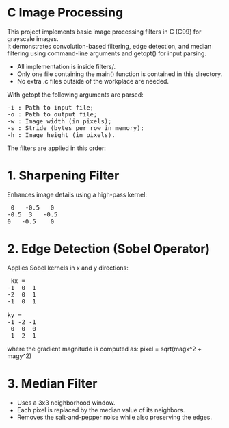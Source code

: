 # C Image Processing

This project implements basic image processing filters in C (C99) for grayscale images.  
It demonstrates convolution-based filtering, edge detection, and median filtering using command-line arguments and getopt() for input parsing.

- All implementation is inside filters/.
- Only one file containing the main() function is contained in this directory.
- No extra .c files outside of the workplace are needed.

With getopt the following arguments are parsed:
<pre>-i : Path to input file;
-o : Path to output file;
-w : Image width (in pixels);
-s : Stride (bytes per row in memory);
-h : Image height (in pixels). </pre>

The filters are applied in this order:

# 1. Sharpening Filter
Enhances image details using a high-pass kernel:

<pre> 0   -0.5   0
-0.5  3   -0.5
0   -0.5    0 </pre>

# 2. Edge Detection (Sobel Operator)
Applies Sobel kernels in x and y directions:

<pre> kx = 
-1  0  1
-2  0  1
-1  0  1

ky =
-1 -2 -1
 0  0  0
 1  2  1 </pre>

where the gradient magnitude is computed as: pixel = sqrt(magx^2 + magy^2)

# 3. Median Filter 
- Uses a 3x3 neighborhood window.
- Each pixel is replaced by the median value of its neighbors.
- Removes the salt-and-pepper noise while also preserving the edges.
  
